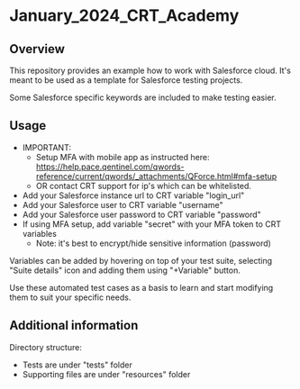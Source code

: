 # January_2024_CRT_Academy

Overview
--------

This repository provides an example how to work with Salesforce cloud.
It's meant to be used as a template for Salesforce testing projects.

Some Salesforce specific keywords are included to make testing easier.


Usage
-----
* IMPORTANT:
  * Setup MFA with mobile app as instructed here: 
    https://help.pace.qentinel.com/qwords-reference/current/qwords/_attachments/QForce.html#mfa-setup
  * OR contact CRT support for ip's which can be whitelisted.
* Add your Salesforce instance url to CRT variable "login_url"
* Add your Salesforce user to CRT variable "username"
* Add your Salesforce user password to CRT variable "password"
* If using MFA setup, add variable "secret" with your MFA token to CRT variables
  * Note: it's best to encrypt/hide sensitive information (password)

Variables can be added by hovering on top of your test suite, selecting
"Suite details" icon and adding them using "+Variable" button.

Use these automated test cases as a basis to learn and start modifying
them to suit your specific needs.


Additional information
----------------------

Directory structure:

* Tests are under "tests" folder
* Supporting files are under "resources" folder
